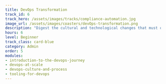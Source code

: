 ```yaml
---
title: DevOps Transformation
track_id: 6
track_hero: /assets/images/tracks/compliance-automation.jpg
image_url: /assets/images/coasters/devOps-transformation.png
description: "Digest the cultural and technological changes that must occur to mix DevOps principles into your organization. Begin your own DevOps journey through videos, case studies, and exercises to evaluate your progress."
hours: 6
level: Beginner
track_class: card-blue
category: Admin
order: 5
modules:
- introduction-to-the-devops-journey
- devops-at-scale
- devops-culture-and-process
- tooling-for-devops
---
```

